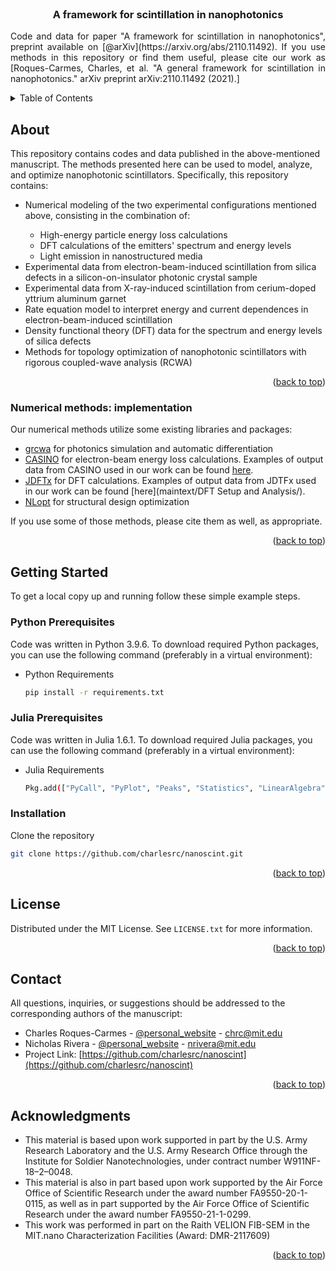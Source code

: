 <div id="top"></div>

<!-- PROJECT LOGO -->
<br />

<h3 align="center">A framework for scintillation in nanophotonics</h3>

  <p align="justify">
    Code and data for paper "A framework for scintillation in nanophotonics", preprint available on [@arXiv](https://arxiv.org/abs/2110.11492). If you use methods in this repository or find them useful, please cite our work as [Roques-Carmes, Charles, et al. "A general framework for scintillation in nanophotonics." arXiv preprint arXiv:2110.11492 (2021).]
    <br />
  </p>
</div>

<!-- TABLE OF CONTENTS -->
<details>
  <summary>Table of Contents</summary>
  <ol>
    <li>
      <a href="#about-the-project">About</a>
      <ul>
        <li><a href="#built-with">Numerical methods</a></li>
      </ul>
    </li>
    <li>
      <a href="#getting-started">Getting Started</a>
      <ul>
        <li><a href="#prerequisites">Prerequisites</a></li>
        <li><a href="#installation">Installation</a></li>
      </ul>
    </li>
    <li><a href="#license">License</a></li>
    <li><a href="#contact">Contact</a></li>
    <li><a href="#acknowledgments">Acknowledgments</a></li>
  </ol>
</details>


<!-- ABOUT THE PROJECT -->
## About

This repository contains codes and data published in the above-mentioned manuscript. The methods presented here can be used to model, analyze, and optimize nanophotonic scintillators. Specifically, this repository contains: 

<ul>
  <li>Numerical modeling of the two experimental configurations mentioned above, consisting in the combination of:</li>        
    <ul>
        <li> High-energy particle energy loss calculations </li> 
        <li> DFT calculations of the emitters' spectrum and energy levels </li>         
        <li> Light emission in nanostructured media </li>                 
    </ul>        
  <li>Experimental data from electron-beam-induced scintillation from silica defects in a silicon-on-insulator photonic crystal sample </li>
  <li>Experimental data from X-ray-induced scintillation from cerium-doped yttrium aluminum garnet</li>
  <li>Rate equation model to interpret energy and current dependences in electron-beam-induced scintillation</li>    
  <li>Density functional theory (DFT) data for the spectrum and energy levels of silica defects</li>        
  <li>Methods for topology optimization of nanophotonic scintillators with rigorous coupled-wave analysis (RCWA)</li>          
</ul>

<p align="right">(<a href="#top">back to top</a>)</p>

### Numerical methods: implementation

Our numerical methods utilize some existing libraries and packages:

* [grcwa](https://github.com/weiliangjinca/grcwa) for photonics simulation and automatic differentiation 
* [CASINO](https://www.gel.usherbrooke.ca/casino/What.html) for electron-beam energy loss calculations. Examples of output data from CASINO used in our work can be found [here](maintext/Figure2/casinores/). 
* [JDFTx](https://jdftx.org/) for DFT calculations. Examples of output data from JDTFx used in our work can be found [here](maintext/DFT Setup and Analysis/). 
* [NLopt](https://nlopt.readthedocs.io/en/latest/) for structural design optimization 

If you use some of those methods, please cite them as well, as appropriate. 

<p align="right">(<a href="#top">back to top</a>)</p>


<!-- GETTING STARTED -->
## Getting Started

To get a local copy up and running follow these simple example steps.

### Python Prerequisites

Code was written in Python 3.9.6. To download required Python packages, you can use the following command (preferably in a virtual environment):
* Python Requirements
  ```sh
  pip install -r requirements.txt
  ```

### Julia Prerequisites

Code was written in Julia 1.6.1. To download required Julia packages, you can use the following command (preferably in a virtual environment):
* Julia Requirements
  ```sh
  Pkg.add(["PyCall", "PyPlot", "Peaks", "Statistics", "LinearAlgebra", "SparseArrays", "GSL", "DifferentialEquations", "Sundials", "PyCall", "LsqFit", "Printf", "Interpolations", "DelimitedFiles", "JLD2"])
  ```

### Installation

Clone the repository
   ```sh
   git clone https://github.com/charlesrc/nanoscint.git
   ```

<p align="right">(<a href="#top">back to top</a>)</p>

<!-- LICENSE -->
## License

Distributed under the MIT License. See `LICENSE.txt` for more information.

<p align="right">(<a href="#top">back to top</a>)</p>


<!-- CONTACT -->
## Contact

All questions, inquiries, or suggestions should be addressed to the corresponding authors of the manuscript:

* Charles Roques-Carmes - [@personal_website](https://chrc.scripts.mit.edu) - chrc@mit.edu
* Nicholas Rivera - [@personal_website](http://nrivera.scripts.mit.edu/nhr/) - nrivera@mit.edu 
* Project Link: [https://github.com/charlesrc/nanoscint](https://github.com/charlesrc/nanoscint)

<p align="right">(<a href="#top">back to top</a>)</p>

<!-- ACKNOWLEDGMENTS -->
## Acknowledgments

* This material is based upon work supported in part by the U.S. Army Research Laboratory and the U.S. Army Research Office through the Institute for Soldier Nanotechnologies, under contract number W911NF-18–2–0048. 
* This material is also in part based upon work supported by the Air Force Office of Scientific Research under the award number FA9550-20-1-0115, as well as in part supported by the Air Force Office of Scientific Research under the award number FA9550-21-1-0299.
* This work was performed in part on the Raith VELION FIB-SEM in the MIT.nano Characterization Facilities (Award: DMR-2117609)

<p align="right">(<a href="#top">back to top</a>)</p>
